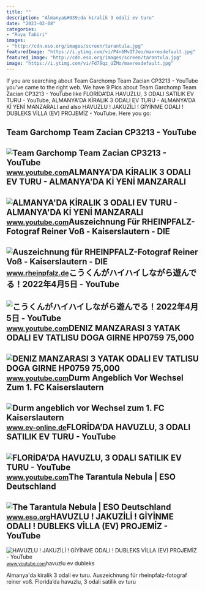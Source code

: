 ```yaml
---
title: ""
description: "Almanya&#039;da ki̇ralik 3 odali ev turu"
date: "2023-02-08"
categories:
- "Ruya Tabiri"
images:
- "http://cdn.eso.org/images/screen/tarantula.jpg"
featuredImage: "https://i.ytimg.com/vi/P4n6MvITJeo/maxresdefault.jpg"
featured_image: "http://cdn.eso.org/images/screen/tarantula.jpg"
image: "https://i.ytimg.com/vi/Fd79qz_UZMo/maxresdefault.jpg"
---
```


If you are searching about Team Garchomp Team Zacian CP3213 - YouTube you've came to the right web. We have 9 Pics about Team Garchomp Team Zacian CP3213 - YouTube like FLORİDA’DA HAVUZLU, 3 ODALI SATILIK EV TURU - YouTube, ALMANYA'DA KİRALIK 3 ODALI EV TURU - ALMANYA'DA Kİ YENİ MANZARALI and also HAVUZLU ! JAKUZİLİ ! GİYİNME ODALI ! DUBLEKS VİLLA (EV) PROJEMİZ - YouTube. Here you go:

Team Garchomp Team Zacian CP3213 - YouTube
------------------------------------------

 ![Team Garchomp Team Zacian CP3213 - YouTube](https://i.ytimg.com/vi/HYLCwcE-Dgc/maxres2.jpg?sqp=-oaymwEoCIAKENAF8quKqQMcGADwAQH4AYwCgALgA4oCDAgAEAEYRSBHKGUwDw==&rs=AOn4CLC_ulBvmvqa2cf2uT56Qfk3FCYaDA) <small>www.youtube.com</small>ALMANYA'DA KİRALIK 3 ODALI EV TURU - ALMANYA'DA Kİ YENİ MANZARALI
-----------------------------------------------------------------

 ![ALMANYA'DA KİRALIK 3 ODALI EV TURU - ALMANYA'DA Kİ YENİ MANZARALI](https://i.ytimg.com/vi/dwYviy5AOHA/maxresdefault.jpg) <small>www.youtube.com</small>Auszeichnung Für RHEINPFALZ-Fotograf Reiner Voß - Kaiserslautern - DIE
----------------------------------------------------------------------

 ![Auszeichnung für RHEINPFALZ-Fotograf Reiner Voß - Kaiserslautern - DIE](https://www.rheinpfalz.de/cms_media/module_img/12207/6103585_1_facebookSM_view_reiner_voss121120rv015.webp) <small>www.rheinpfalz.de</small>こうくんがハイハイしながら遊んでる！2022年4月5日 - YouTube
-------------------------------------

 ![こうくんがハイハイしながら遊んでる！2022年4月5日 - YouTube](https://i.ytimg.com/vi/H2fAEMesIjo/maxresdefault.jpg?sqp=-oaymwEmCIAKENAF8quKqQMa8AEB-AH-CYAC0AWKAgwIABABGGUgXyhTMA8=&rs=AOn4CLCJYSghky0o-ilndxvg6fCYAda1ug) <small>www.youtube.com</small>DENIZ MANZARASI 3 YATAK ODALI EV TATLISU DOGA GIRNE HP0759 75,000
-----------------------------------------------------------------

 ![DENIZ MANZARASI 3 YATAK ODALI EV TATLISU DOGA GIRNE HP0759 75,000](https://i.ytimg.com/vi/gN_Vl79Ddu8/maxresdefault.jpg) <small>www.youtube.com</small>Durm Angeblich Vor Wechsel Zum 1. FC Kaiserslautern
---------------------------------------------------

 ![Durm angeblich vor Wechsel zum 1. FC Kaiserslautern](https://www.ev-online.de/sport/bundesliga/bilder/soll-vor-dem-wechsel-zum-fc-kaiserslautern-stehen-erik-durm-639707.jpg) <small>www.ev-online.de</small>FLORİDA’DA HAVUZLU, 3 ODALI SATILIK EV TURU - YouTube
-----------------------------------------------------

 ![FLORİDA’DA HAVUZLU, 3 ODALI SATILIK EV TURU - YouTube](https://i.ytimg.com/vi/P4n6MvITJeo/maxresdefault.jpg) <small>www.youtube.com</small>The Tarantula Nebula | ESO Deutschland
--------------------------------------

 ![The Tarantula Nebula | ESO Deutschland](http://cdn.eso.org/images/screen/tarantula.jpg) <small>www.eso.org</small>HAVUZLU ! JAKUZİLİ ! GİYİNME ODALI ! DUBLEKS VİLLA (EV) PROJEMİZ - YouTube
--------------------------------------------------------------------------

 ![HAVUZLU ! JAKUZİLİ ! GİYİNME ODALI ! DUBLEKS VİLLA (EV) PROJEMİZ - YouTube](https://i.ytimg.com/vi/Fd79qz_UZMo/maxresdefault.jpg) <small>www.youtube.com</small>havuzlu ev dubleks

Almanya'da ki̇ralik 3 odali ev turu. Auszeichnung für rheinpfalz-fotograf reiner voß. Flori̇da’da havuzlu, 3 odali satilik ev turu
